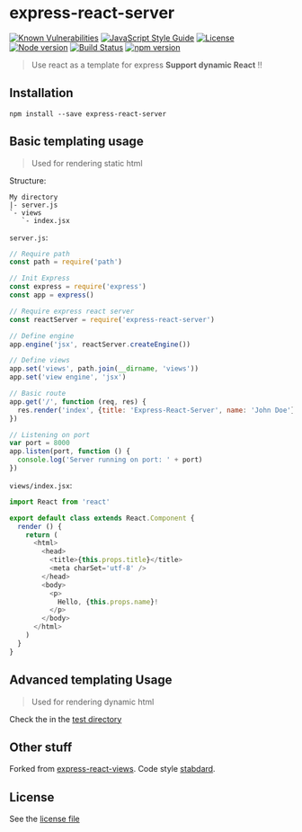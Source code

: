 # express-react-server

[![Known Vulnerabilities](https://snyk.io/test/github/jaymun723/express-react-server/badge.svg)](https://snyk.io/test/github/jaymun723/express-react-server)
[![JavaScript Style Guide](https://img.shields.io/badge/code_style-standard-brightgreen.svg)](https://standardjs.com)
[![License](https://img.shields.io/badge/license-MIT-blue.svg?style=flat)](https://choosealicense.com/licenses/mit/)
[![Node version](https://img.shields.io/badge/node-v8.4.0%2B-14ace8.svg)](https://nodejs.org/)
[![Build Status](https://travis-ci.org/Jaymun723/express-react-server.svg?branch=master)](https://travis-ci.org/Jaymun723/express-react-server)
[![npm version](https://badge.fury.io/js/express-react-server.svg)](https://badge.fury.io/js/express-react-server)

> Use react as a template for express **Support dynamic React** !!

## Installation

```shell
npm install --save express-react-server
```

## Basic templating usage

> Used for rendering static html

Structure:

```dir
My directory
|- server.js
`- views
   `- index.jsx
```

`server.js`:

```js
// Require path
const path = require('path')

// Init Express
const express = require('express')
const app = express()

// Require express react server
const reactServer = require('express-react-server')

// Define engine
app.engine('jsx', reactServer.createEngine())

// Define views
app.set('views', path.join(__dirname, 'views'))
app.set('view engine', 'jsx')

// Basic route
app.get('/', function (req, res) {
  res.render('index', {title: 'Express-React-Server', name: 'John Doe'})
})

// Listening on port
var port = 8000
app.listen(port, function () {
  console.log('Server running on port: ' + port)
})

```

`views/index.jsx`:

```js
import React from 'react'

export default class extends React.Component {
  render () {
    return (
      <html>
        <head>
          <title>{this.props.title}</title>
          <meta charSet='utf-8' />
        </head>
        <body>
          <p>
            Hello, {this.props.name}!
          </p>
        </body>
      </html>
    )
  }
}
```

## Advanced templating Usage

> Used for rendering dynamic html

Check the in the [test directory](/test)

## Other stuff

Forked from [express-react-views](https://github.com/reactjs/express-react-views).
Code style [stabdard](https://standardjs.com/).

## License

See the [license file](/LICENSE)
